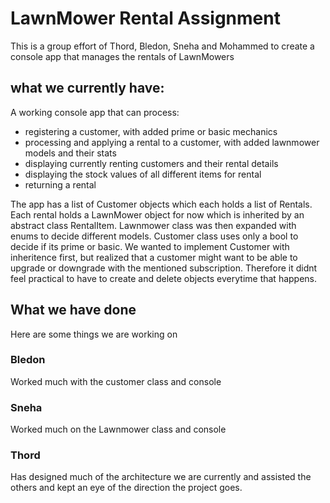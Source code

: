 # LawnMower Rental Assignment
This is a group effort of Thord, Bledon, Sneha and Mohammed to create a console app that manages the rentals of LawnMowers
## what we currently have:
A working console app that can process:
- registering a customer, with added prime or basic mechanics
- processing and applying a rental to a customer, with added lawnmower models and their stats
- displaying currently renting customers and their rental details
- displaying the stock values of all different items for rental
- returning a rental

The app has a list of Customer objects which each holds a list of Rentals. Each rental holds a LawnMower object for now which is inherited by an abstract class RentalItem. Lawnmower class was then expanded with enums to decide different models. Customer class uses only a bool to decide if its prime or basic. We wanted to implement Customer with inheritence first, but realized that a customer might want to be able to upgrade or downgrade with the mentioned subscription. Therefore it didnt feel practical to have to create and delete objects everytime that happens.

## What we have done
Here are some things we are working on
### Bledon
Worked much with the customer class and console 
### Sneha
Worked much on the Lawnmower class and console
### Thord
Has designed much of the architecture we are currently and assisted the others and kept an eye of the direction the project goes.

